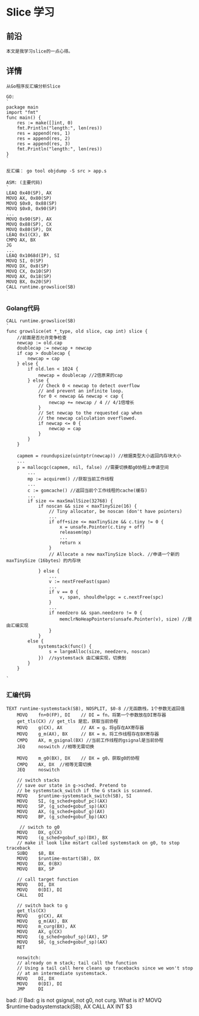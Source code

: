 # Slice 学习

## 前沿
	本文是我学习slice的一点心得。

## 详情
	从Go程序反汇编分析Slice

	GO:
	`
	package main
	import "fmt"
	func main() {
		res := make([]int, 0)
		fmt.Println("length:", len(res))
		res = append(res, 1)
		res = append(res, 2)
		res = append(res, 3)
		fmt.Println("length:", len(res))
	}	
	`

	反汇编： go tool objdump -S src > app.s

	ASM: (主要代码)
	`
	LEAQ 0x40(SP), AX
	MOVQ AX, 0x80(SP)
	MOVQ $0x0, 0x88(SP)
	MOVQ $0x0, 0x90(SP)
	...
	MOVQ 0x90(SP), AX
	MOVQ 0x88(SP), CX
	MOVQ 0x80(SP), DX
	LEAQ 0x1(CX), BX
	CMPQ AX, BX
	JG
	...
	LEAQ 0x1068d(IP), SI
	MOVQ SI, 0(SP)
	MOVQ DX, 0x8(SP)
	MOVQ CX, 0x10(SP)
	MOVQ AX, 0x18(SP)
	MOVQ BX, 0x20(SP)
	CALL runtime.growslice(SB)
	`	

### Golang代码
	CALL runtime.growslice(SB)
	`
	func growslice(et *_type, old slice, cap int) slice {
		//前面是否允许竞争检查
		newcap := old.cap
		doublecap := newcap + newcap
		if cap > doublecap {
			newcap = cap 
		} else {
			if old.len < 1024 {
				newcap = doublecap //2倍原来的cap
			} else {
				// Check 0 < newcap to detect overflow
				// and prevent an infinite loop.
				for 0 < newcap && newcap < cap {
					newcap += newcap / 4 // 4/1倍增长
				}
				// Set newcap to the requested cap when
				// the newcap calculation overflowed.
				if newcap <= 0 {
					newcap = cap
				}
			}
		}

		capmem = roundupsize(uintptr(newcap)) //根据类型大小返回内存块大小
		...
		p = mallocgc(capmem, nil, false) //需要切换都g0协程上申请空间
			...
			mp := acquirem() //获取当前工作线程
			...
			c := gomcache() //返回当前个工作线程的cache(缓存)
			...
			if size <= maxSmallSize(32768) {
				if noscan && size < maxTinySize(16) {
					// Tiny allocator, be noscan (don't have pointers)
					...
					if off+size <= maxTinySize && c.tiny != 0 {
						x = unsafe.Pointer(c.tiny + off)
						releasem(mp)
						...
						return x
					}
					// Allocate a new maxTinySize block. //申请一个新的maxTinySize（16bytes）的内存块
						
				} else {
					...
					v := nextFreeFast(span)
					...
					if v == 0 {
						v, span, shouldhelpgc = c.nextFree(spc)
					}
					...
					if needzero && span.needzero != 0 {
						memclrNoHeapPointers(unsafe.Pointer(v), size) //是由汇编实现
					}
				}
			else {
				systemstack(func() {
					s = largeAlloc(size, needzero, noscan)
				})	//systemstack 由汇编实现，切换到
			}	
		}

	`

### 汇编代码
	TEXT runtime·systemstack(SB), NOSPLIT, $0-8	//无函数栈，1个参数无返回值
		MOVQ    fn+0(FP), DI    // DI = fn，将第一个参数放在DI寄存器
		get_tls(CX) // get_tls 是宏，获取当前协程
		MOVQ    g(CX), AX       // AX = g，将g存在AX寄存器
		MOVQ    g_m(AX), BX     // BX = m，将工作线程存在BX寄存器
		CMPQ    AX, m_gsignal(BX) //当前工作线程的gsignal是当前协程
		JEQ     noswitch //相等无需切换

		MOVQ    m_g0(BX), DX    // DX = g0，获取g0的协程
        CMPQ    AX, DX  //相等无需切换
        JEQ     noswitch

        // switch stacks
        // save our state in g->sched. Pretend to
        // be systemstack_switch if the G stack is scanned.
        MOVQ    $runtime·systemstack_switch(SB), SI
        MOVQ    SI, (g_sched+gobuf_pc)(AX)
        MOVQ    SP, (g_sched+gobuf_sp)(AX)
        MOVQ    AX, (g_sched+gobuf_g)(AX)
        MOVQ    BP, (g_sched+gobuf_bp)(AX)

         // switch to g0
        MOVQ    DX, g(CX)
        MOVQ    (g_sched+gobuf_sp)(DX), BX
        // make it look like mstart called systemstack on g0, to stop traceback
        SUBQ    $8, BX
        MOVQ    $runtime·mstart(SB), DX
        MOVQ    DX, 0(BX)
        MOVQ    BX, SP

        // call target function
        MOVQ    DI, DX
        MOVQ    0(DI), DI
        CALL    DI   

        // switch back to g
        get_tls(CX)
        MOVQ    g(CX), AX
        MOVQ    g_m(AX), BX
        MOVQ    m_curg(BX), AX
        MOVQ    AX, g(CX)
        MOVQ    (g_sched+gobuf_sp)(AX), SP
        MOVQ    $0, (g_sched+gobuf_sp)(AX)
        RET

        noswitch:
        // already on m stack; tail call the function
        // Using a tail call here cleans up tracebacks since we won't stop
        // at an intermediate systemstack.
        MOVQ    DI, DX
        MOVQ    0(DI), DI
        JMP     DI

bad:
        // Bad: g is not gsignal, not g0, not curg. What is it?
        MOVQ    $runtime·badsystemstack(SB), AX
        CALL    AX
        INT     $3



	


